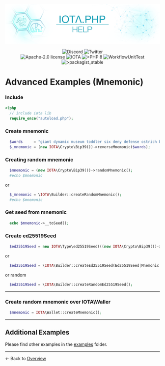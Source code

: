 ![IOTA.php](./images/IOTA_PHP_Banner_Interact_Help.png)

<p style="text-align:center;">
  <a href="https://discord.iota.org/" style="text-decoration:none;"><img src="https://img.shields.io/badge/Discord-9cf.svg?style=social&logo=discord" alt="Discord"></a>
  <a href="https://twitter.com/IOTAphp/" style="text-decoration:none;"><img src="https://img.shields.io/badge/Twitter-9cf.svg?style=social&logo=twitter" alt="Twitter"></a>
  <br>
  <a href="https://github.com/iota-community/iota.php/LICENSE" style="text-decoration:none;"><img src="https://img.shields.io/badge/license-Apache--2.0-green?style=flat-square" alt="Apache-2.0 license"></a>
  <a href="https://www.iota.org/" style="text-decoration:none;"><img src="https://img.shields.io/badge/IOTA-lightgrey?style=flat&logo=iota" alt="IOTA"></a>
  <a href="https://www.php.net/" style="text-decoration:none;"><img src="https://img.shields.io/badge/PHP->= 8.x-blue?style=flat-square&logo=php" alt=">PHP 8"></a>
  <img src="https://github.com/iota-community/iota.php/actions/workflows/phpunit.yml/badge.svg" alt="WorkflowUnitTest">
  <a href="https://packagist.org/packages/iota-community/iota.php/" style="text-decoration:none;"><img src="https://poser.pugx.org/iota-community/iota.php/v/stable.png" alt=">packagist_stable"></a>
</p>

# Advanced Examples (Mnemonic)

### Include

```php
<?php
  // include iota lib
  require_once("autoload.php");
```

### Create mnemonic

```php
  $words     = "giant dynamic museum toddler six deny defense ostrich bomb access mercy blood explain muscle shoot shallow glad autumn author calm heavy hawk abuse rally";
  $_mnemonic = (new IOTA\Crypto\Bip39())->reverseMnemonic($words);
```

### Creating random mnemonic

```php
  $mnemonic = (new IOTA\Crypto\Bip39())->randomMnemonic();
  #echo $mnemonic
```
or 

```php
  $_mnemonic = \IOTA\Builder::createRandomMnemonic();
  #echo $mnemonic
```

### Get seed from mnemonic

```php
  echo $mnemonic->__toSeed();
```

### Create ed25519Seed

```php
  $ed25519Seed = new IOTA\Type\ed25519Seed(((new IOTA\Crypto\Bip39())->reverseMnemonic($words))->__toSeed());
```

or

```php
  $ed25519Seed = \IOTA\Builder::createEd25519Seed(Ed25519Seed|Mnemonic|string|array $seedInput);
```

or random

```php
  $ed25519Seed = \IOTA\Builder::createRandomEd25519Seed();
```


---

### Create random mnemonic over IOTA\Waller

```php
  $mnemonic = IOTA\Wallet::createMnemonic();
```

---

## Additional Examples

Please find other examples in the [examples](../examples) folder.


___

<- Back to [Overview](000_index.md)